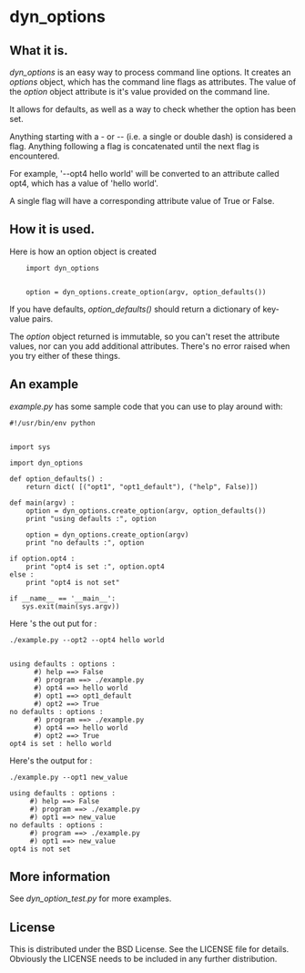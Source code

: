 # dyn_options


## What it is.

*dyn_options* is an easy way to process command line options.
It creates an *options* object, which has the command line flags as attributes. 
The value of the *option* object attribute is it's value provided on the command line.


It allows for defaults, as well as a way to check whether the option has
been set.

Anything starting with a - or -- (i.e. a single or double dash) is considered
a flag. Anything following a flag is concatenated until the next flag 
is encountered. 

For example, '--opt4 hello world' will be converted to an attribute called opt4, 
which has a value of 'hello world'.


A single flag will have a corresponding attribute value of True or False.
 

## How it is used.

Here is how an option object is created

        import dyn_options
	

    	option = dyn_options.create_option(argv, option_defaults())

If you have defaults, *option_defaults()* should return a dictionary of
key-value pairs. 

The *option* object returned is immutable, so you can't reset the attribute values, 
nor can you add additional attributes. There's no error raised when you try either 
of these things. 


## An example

 *example.py* has some sample code that you can use to play around with:


    #!/usr/bin/env python


    import sys

    import dyn_options

    def option_defaults() :
    	return dict( [("opt1", "opt1_default"), ("help", False)])

    def main(argv) :
    	option = dyn_options.create_option(argv, option_defaults())
    	print "using defaults :", option

    	option = dyn_options.create_option(argv)
    	print "no defaults :", option

    if option.opt4 :
        print "opt4 is set :", option.opt4
    else :
        print "opt4 is not set"

    if __name__ == '__main__':
       sys.exit(main(sys.argv)) 



Here 's the out put for :

    ./example.py --opt2 --opt4 hello world


    using defaults : options :
    	  #) help ==> False
          #) program ==> ./example.py
          #) opt4 ==> hello world
          #) opt1 ==> opt1_default
          #) opt2 ==> True
    no defaults : options :
          #) program ==> ./example.py
          #) opt4 ==> hello world
          #) opt2 ==> True
    opt4 is set : hello world


Here's the output for :

    ./example.py --opt1 new_value 

    using defaults : options :
         #) help ==> False
         #) program ==> ./example.py
         #) opt1 ==> new_value
    no defaults : options :
         #) program ==> ./example.py
         #) opt1 ==> new_value
    opt4 is not set

## More information

See *dyn_option_test.py* for more examples.

## License


This is distributed under the BSD License. See the LICENSE file for details. 
Obviously the LICENSE needs to be included in any further distribution.


